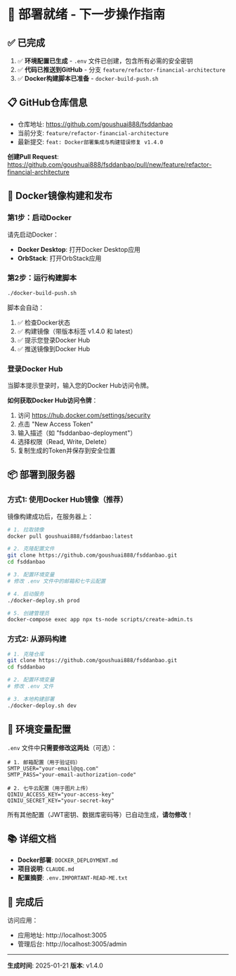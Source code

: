 # 🚀 部署就绪 - 下一步操作指南

## ✅ 已完成

1. ✅ **环境配置已生成** - `.env` 文件已创建，包含所有必需的安全密钥
2. ✅ **代码已推送到GitHub** - 分支 `feature/refactor-financial-architecture`
3. ✅ **Docker构建脚本已准备** - `docker-build-push.sh`

## 📋 GitHub仓库信息

- 仓库地址: https://github.com/goushuai888/fsddanbao
- 当前分支: `feature/refactor-financial-architecture`
- 最新提交: `feat: Docker部署集成与构建错误修复 v1.4.0`

**创建Pull Request**:
https://github.com/goushuai888/fsddanbao/pull/new/feature/refactor-financial-architecture

## 🐳 Docker镜像构建和发布

### 第1步：启动Docker

请先启动Docker：
- **Docker Desktop**: 打开Docker Desktop应用
- **OrbStack**: 打开OrbStack应用

### 第2步：运行构建脚本

```bash
./docker-build-push.sh
```

脚本会自动：
1. ✅ 检查Docker状态
2. ✅ 构建镜像（带版本标签 v1.4.0 和 latest）
3. ✅ 提示您登录Docker Hub
4. ✅ 推送镜像到Docker Hub

### 登录Docker Hub

当脚本提示登录时，输入您的Docker Hub访问令牌。

**如何获取Docker Hub访问令牌**：
1. 访问 https://hub.docker.com/settings/security
2. 点击 "New Access Token"
3. 输入描述（如 "fsddanbao-deployment"）
4. 选择权限（Read, Write, Delete）
5. 复制生成的Token并保存到安全位置

## 📦 部署到服务器

### 方式1: 使用Docker Hub镜像（推荐）

镜像构建成功后，在服务器上：

```bash
# 1. 拉取镜像
docker pull goushuai888/fsddanbao:latest

# 2. 克隆配置文件
git clone https://github.com/goushuai888/fsddanbao.git
cd fsddanbao

# 3. 配置环境变量
# 修改 .env 文件中的邮箱和七牛云配置

# 4. 启动服务
./docker-deploy.sh prod

# 5. 创建管理员
docker-compose exec app npx ts-node scripts/create-admin.ts
```

### 方式2: 从源码构建

```bash
# 1. 克隆仓库
git clone https://github.com/goushuai888/fsddanbao.git
cd fsddanbao

# 2. 配置环境变量
# 修改 .env 文件

# 3. 本地构建部署
./docker-deploy.sh dev
```

## 🔧 环境变量配置

`.env` 文件中**只需要修改这两处**（可选）：

```env
# 1. 邮箱配置（用于验证码）
SMTP_USER="your-email@qq.com"
SMTP_PASS="your-email-authorization-code"

# 2. 七牛云配置（用于图片上传）
QINIU_ACCESS_KEY="your-access-key"
QINIU_SECRET_KEY="your-secret-key"
```

所有其他配置（JWT密钥、数据库密码等）已自动生成，**请勿修改**！

## 📚 详细文档

- **Docker部署**: `DOCKER_DEPLOYMENT.md`
- **项目说明**: `CLAUDE.md`
- **配置摘要**: `.env.IMPORTANT-READ-ME.txt`

## 🎉 完成后

访问应用：
- 应用地址: http://localhost:3005
- 管理后台: http://localhost:3005/admin

---

**生成时间**: 2025-01-21
**版本**: v1.4.0
